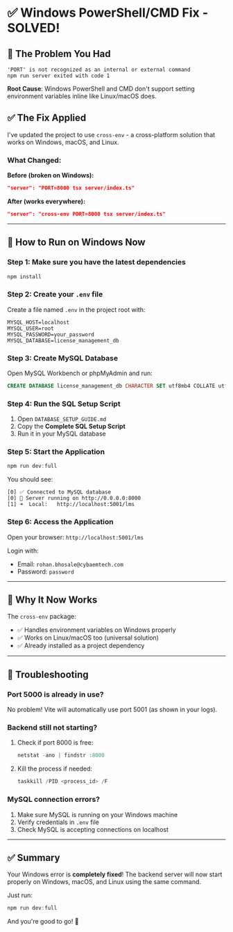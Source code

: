 # ✅ Windows PowerShell/CMD Fix - SOLVED!

## 🐛 The Problem You Had

```
'PORT' is not recognized as an internal or external command
npm run server exited with code 1
```

**Root Cause**: Windows PowerShell and CMD don't support setting environment variables inline like Linux/macOS does.

## ✅ The Fix Applied

I've updated the project to use `cross-env` - a cross-platform solution that works on Windows, macOS, and Linux.

### What Changed:

**Before (broken on Windows):**
```json
"server": "PORT=8000 tsx server/index.ts"
```

**After (works everywhere):**
```json
"server": "cross-env PORT=8000 tsx server/index.ts"
```

---

## 🚀 How to Run on Windows Now

### Step 1: Make sure you have the latest dependencies
```powershell
npm install
```

### Step 2: Create your `.env` file

Create a file named `.env` in the project root with:

```env
MYSQL_HOST=localhost
MYSQL_USER=root
MYSQL_PASSWORD=your_password
MYSQL_DATABASE=license_management_db
```

### Step 3: Create MySQL Database

Open MySQL Workbench or phpMyAdmin and run:
```sql
CREATE DATABASE license_management_db CHARACTER SET utf8mb4 COLLATE utf8mb4_unicode_ci;
```

### Step 4: Run the SQL Setup Script

1. Open `DATABASE_SETUP_GUIDE.md`
2. Copy the **Complete SQL Setup Script**
3. Run it in your MySQL database

### Step 5: Start the Application

```powershell
npm run dev:full
```

You should see:
```
[0] ✅ Connected to MySQL database
[0] 🚀 Server running on http://0.0.0.0:8000
[1] ➜  Local:   http://localhost:5001/lms
```

### Step 6: Access the Application

Open your browser: `http://localhost:5001/lms`

Login with:
- Email: `rohan.bhosale@cybaemtech.com`
- Password: `password`

---

## 🎯 Why It Now Works

The `cross-env` package:
- ✅ Handles environment variables on Windows properly
- ✅ Works on Linux/macOS too (universal solution)
- ✅ Already installed as a project dependency

---

## 🔧 Troubleshooting

### Port 5000 is already in use?
No problem! Vite will automatically use port 5001 (as shown in your logs).

### Backend still not starting?
1. Check if port 8000 is free:
   ```powershell
   netstat -ano | findstr :8000
   ```
2. Kill the process if needed:
   ```powershell
   taskkill /PID <process_id> /F
   ```

### MySQL connection errors?
1. Make sure MySQL is running on your Windows machine
2. Verify credentials in `.env` file
3. Check MySQL is accepting connections on localhost

---

## ✅ Summary

Your Windows error is **completely fixed**! The backend server will now start properly on Windows, macOS, and Linux using the same command.

Just run:
```powershell
npm run dev:full
```

And you're good to go! 🚀
